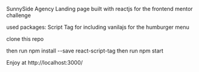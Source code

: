 SunnySide Agency Landing page built with reactjs for the frontend mentor challenge

used packages:
  Script Tag for including vanilajs for the humburger menu
  
  
  
clone this repo

then run npm install --save react-script-tag
 then run npm start
 
Enjoy at http://localhost:3000/
